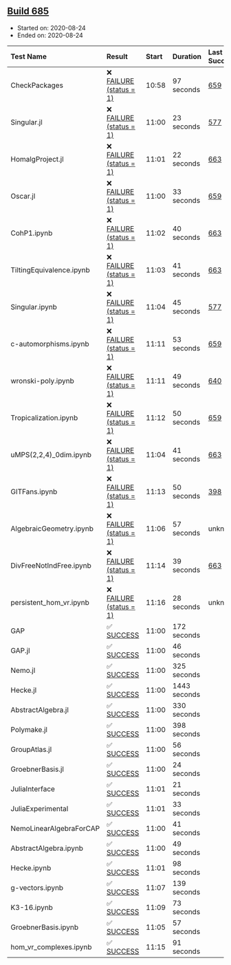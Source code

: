 ## [Build 685](https://oscarci.mathematik.uni-kl.de/job/oscar-stable/685/)

* Started on: 2020-08-24
* Ended on: 2020-08-24

| Test Name    | Result | Start | Duration | Last Success | First Failure |
|:-------------|:-------|:------|:---------|:-------------|:--------------|
| CheckPackages | ❌ [FAILURE (status = 1)](https://oscarci.mathematik.uni-kl.de/job/oscar-stable/685/artifact/logs/build-685/CheckPackages.log) | 10:58 | 97 seconds | [659](https://oscarci.mathematik.uni-kl.de/job/oscar-stable/659/) | [660](https://oscarci.mathematik.uni-kl.de/job/oscar-stable/660/) |
| Singular.jl | ❌ [FAILURE (status = 1)](https://oscarci.mathematik.uni-kl.de/job/oscar-stable/685/artifact/logs/build-685/Singular.jl.log) | 11:00 | 23 seconds | [577](https://oscarci.mathematik.uni-kl.de/job/oscar-stable/577/) | [578](https://oscarci.mathematik.uni-kl.de/job/oscar-stable/578/) |
| HomalgProject.jl | ❌ [FAILURE (status = 1)](https://oscarci.mathematik.uni-kl.de/job/oscar-stable/685/artifact/logs/build-685/HomalgProject.jl.log) | 11:01 | 22 seconds | [663](https://oscarci.mathematik.uni-kl.de/job/oscar-stable/663/) | [664](https://oscarci.mathematik.uni-kl.de/job/oscar-stable/664/) |
| Oscar.jl | ❌ [FAILURE (status = 1)](https://oscarci.mathematik.uni-kl.de/job/oscar-stable/685/artifact/logs/build-685/Oscar.jl.log) | 11:00 | 33 seconds | [659](https://oscarci.mathematik.uni-kl.de/job/oscar-stable/659/) | [660](https://oscarci.mathematik.uni-kl.de/job/oscar-stable/660/) |
| CohP1.ipynb | ❌ [FAILURE (status = 1)](https://oscarci.mathematik.uni-kl.de/job/oscar-stable/685/artifact/logs/build-685/CohP1.ipynb.log) | 11:02 | 40 seconds | [663](https://oscarci.mathematik.uni-kl.de/job/oscar-stable/663/) | [664](https://oscarci.mathematik.uni-kl.de/job/oscar-stable/664/) |
| TiltingEquivalence.ipynb | ❌ [FAILURE (status = 1)](https://oscarci.mathematik.uni-kl.de/job/oscar-stable/685/artifact/logs/build-685/TiltingEquivalence.ipynb.log) | 11:03 | 41 seconds | [663](https://oscarci.mathematik.uni-kl.de/job/oscar-stable/663/) | [664](https://oscarci.mathematik.uni-kl.de/job/oscar-stable/664/) |
| Singular.ipynb | ❌ [FAILURE (status = 1)](https://oscarci.mathematik.uni-kl.de/job/oscar-stable/685/artifact/logs/build-685/Singular.ipynb.log) | 11:04 | 45 seconds | [577](https://oscarci.mathematik.uni-kl.de/job/oscar-stable/577/) | [578](https://oscarci.mathematik.uni-kl.de/job/oscar-stable/578/) |
| c-automorphisms.ipynb | ❌ [FAILURE (status = 1)](https://oscarci.mathematik.uni-kl.de/job/oscar-stable/685/artifact/logs/build-685/c-automorphisms.ipynb.log) | 11:11 | 53 seconds | [659](https://oscarci.mathematik.uni-kl.de/job/oscar-stable/659/) | [660](https://oscarci.mathematik.uni-kl.de/job/oscar-stable/660/) |
| wronski-poly.ipynb | ❌ [FAILURE (status = 1)](https://oscarci.mathematik.uni-kl.de/job/oscar-stable/685/artifact/logs/build-685/wronski-poly.ipynb.log) | 11:11 | 49 seconds | [640](https://oscarci.mathematik.uni-kl.de/job/oscar-stable/640/) | [641](https://oscarci.mathematik.uni-kl.de/job/oscar-stable/641/) |
| Tropicalization.ipynb | ❌ [FAILURE (status = 1)](https://oscarci.mathematik.uni-kl.de/job/oscar-stable/685/artifact/logs/build-685/Tropicalization.ipynb.log) | 11:12 | 50 seconds | [659](https://oscarci.mathematik.uni-kl.de/job/oscar-stable/659/) | [660](https://oscarci.mathematik.uni-kl.de/job/oscar-stable/660/) |
| uMPS(2,2,4)_0dim.ipynb | ❌ [FAILURE (status = 1)](https://oscarci.mathematik.uni-kl.de/job/oscar-stable/685/artifact/logs/build-685/uMPS-2-2-4-_0dim.ipynb.log) | 11:04 | 41 seconds | [663](https://oscarci.mathematik.uni-kl.de/job/oscar-stable/663/) | [664](https://oscarci.mathematik.uni-kl.de/job/oscar-stable/664/) |
| GITFans.ipynb | ❌ [FAILURE (status = 1)](https://oscarci.mathematik.uni-kl.de/job/oscar-stable/685/artifact/logs/build-685/GITFans.ipynb.log) | 11:13 | 50 seconds | [398](https://oscarci.mathematik.uni-kl.de/job/oscar-stable/398/) | [399](https://oscarci.mathematik.uni-kl.de/job/oscar-stable/399/) |
| AlgebraicGeometry.ipynb | ❌ [FAILURE (status = 1)](https://oscarci.mathematik.uni-kl.de/job/oscar-stable/685/artifact/logs/build-685/AlgebraicGeometry.ipynb.log) | 11:06 | 57 seconds | unknown | unknown |
| DivFreeNotIndFree.ipynb | ❌ [FAILURE (status = 1)](https://oscarci.mathematik.uni-kl.de/job/oscar-stable/685/artifact/logs/build-685/DivFreeNotIndFree.ipynb.log) | 11:14 | 39 seconds | [663](https://oscarci.mathematik.uni-kl.de/job/oscar-stable/663/) | [664](https://oscarci.mathematik.uni-kl.de/job/oscar-stable/664/) |
| persistent_hom_vr.ipynb | ❌ [FAILURE (status = 1)](https://oscarci.mathematik.uni-kl.de/job/oscar-stable/685/artifact/logs/build-685/persistent_hom_vr.ipynb.log) | 11:16 | 28 seconds | unknown | unknown |
| GAP | ✅ [SUCCESS](https://oscarci.mathematik.uni-kl.de/job/oscar-stable/685/artifact/logs/build-685/GAP.log) | 11:00 | 172 seconds |  |  |
| GAP.jl | ✅ [SUCCESS](https://oscarci.mathematik.uni-kl.de/job/oscar-stable/685/artifact/logs/build-685/GAP.jl.log) | 11:00 | 46 seconds |  |  |
| Nemo.jl | ✅ [SUCCESS](https://oscarci.mathematik.uni-kl.de/job/oscar-stable/685/artifact/logs/build-685/Nemo.jl.log) | 11:00 | 325 seconds |  |  |
| Hecke.jl | ✅ [SUCCESS](https://oscarci.mathematik.uni-kl.de/job/oscar-stable/685/artifact/logs/build-685/Hecke.jl.log) | 11:00 | 1443 seconds |  |  |
| AbstractAlgebra.jl | ✅ [SUCCESS](https://oscarci.mathematik.uni-kl.de/job/oscar-stable/685/artifact/logs/build-685/AbstractAlgebra.jl.log) | 11:00 | 330 seconds |  |  |
| Polymake.jl | ✅ [SUCCESS](https://oscarci.mathematik.uni-kl.de/job/oscar-stable/685/artifact/logs/build-685/Polymake.jl.log) | 11:00 | 398 seconds |  |  |
| GroupAtlas.jl | ✅ [SUCCESS](https://oscarci.mathematik.uni-kl.de/job/oscar-stable/685/artifact/logs/build-685/GroupAtlas.jl.log) | 11:00 | 56 seconds |  |  |
| GroebnerBasis.jl | ✅ [SUCCESS](https://oscarci.mathematik.uni-kl.de/job/oscar-stable/685/artifact/logs/build-685/GroebnerBasis.jl.log) | 11:00 | 24 seconds |  |  |
| JuliaInterface | ✅ [SUCCESS](https://oscarci.mathematik.uni-kl.de/job/oscar-stable/685/artifact/logs/build-685/JuliaInterface.log) | 11:01 | 21 seconds |  |  |
| JuliaExperimental | ✅ [SUCCESS](https://oscarci.mathematik.uni-kl.de/job/oscar-stable/685/artifact/logs/build-685/JuliaExperimental.log) | 11:01 | 33 seconds |  |  |
| NemoLinearAlgebraForCAP | ✅ [SUCCESS](https://oscarci.mathematik.uni-kl.de/job/oscar-stable/685/artifact/logs/build-685/NemoLinearAlgebraForCAP.log) | 11:00 | 41 seconds |  |  |
| AbstractAlgebra.ipynb | ✅ [SUCCESS](https://oscarci.mathematik.uni-kl.de/job/oscar-stable/685/artifact/logs/build-685/AbstractAlgebra.ipynb.log) | 11:00 | 49 seconds |  |  |
| Hecke.ipynb | ✅ [SUCCESS](https://oscarci.mathematik.uni-kl.de/job/oscar-stable/685/artifact/logs/build-685/Hecke.ipynb.log) | 11:01 | 98 seconds |  |  |
| g-vectors.ipynb | ✅ [SUCCESS](https://oscarci.mathematik.uni-kl.de/job/oscar-stable/685/artifact/logs/build-685/g-vectors.ipynb.log) | 11:07 | 139 seconds |  |  |
| K3-16.ipynb | ✅ [SUCCESS](https://oscarci.mathematik.uni-kl.de/job/oscar-stable/685/artifact/logs/build-685/K3-16.ipynb.log) | 11:09 | 73 seconds |  |  |
| GroebnerBasis.ipynb | ✅ [SUCCESS](https://oscarci.mathematik.uni-kl.de/job/oscar-stable/685/artifact/logs/build-685/GroebnerBasis.ipynb.log) | 11:05 | 57 seconds |  |  |
| hom_vr_complexes.ipynb | ✅ [SUCCESS](https://oscarci.mathematik.uni-kl.de/job/oscar-stable/685/artifact/logs/build-685/hom_vr_complexes.ipynb.log) | 11:15 | 91 seconds |  |  |
